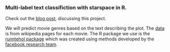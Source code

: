 ### Multi-label text classifiction with starspace in R. 

Check out the [blog post](nothing.here.atm), discussing this project.

We will predict movie genres based on the text describing the plot. The [data](http://www.cs.cmu.edu/~ark/personas/) is from wikipedia pages for each movie. The R package we use is the [ruimtehol package](https://cran.r-project.org/web/packages/ruimtehol/index.html) which was created using methods developed by the [facebook research team](https://research.fb.com/downloads/starspace/). 
